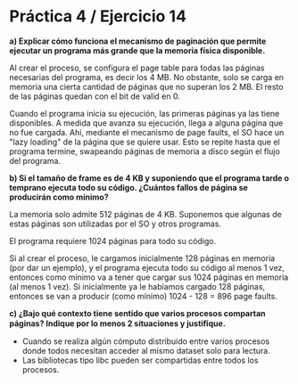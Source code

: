 # Práctica 4 / Ejercicio 14

**a) Explicar cómo funciona el mecanismo de paginación que permite ejecutar un programa más grande que la memoria física disponible.**

Al crear el proceso, se configura el page table para todas las páginas necesarias del programa, es decir los 4 MB. No obstante, solo se carga en memoria una cierta cantidad de páginas que no superan los 2 MB. El resto de las páginas quedan con el bit de valid en 0.

Cuando el programa inicia su ejecución, las primeras páginas ya las tiene disponibles. A medida que avanza su ejecución, llega a alguna página que no fue cargada. Ahí, mediante el mecanismo de page faults, el SO hace un "lazy loading" de la página que se quiere usar. Esto se repite hasta que el programa termine, swapeando páginas de memoria a disco según el flujo del programa.

**b) Si el tamaño de frame es de 4 KB y suponiendo que el programa tarde o temprano ejecuta todo su código. ¿Cuántos fallos de página se producirán como mínimo?**

La memoria solo admite 512 páginas de 4 KB. Suponemos que algunas de estas páginas son utilizadas por el SO y otros programas.

El programa requiere 1024 páginas para todo su código.

Si al crear el proceso, le cargamos inicialmente 128 páginas en memoria (por dar un ejemplo), y el programa ejecuta todo su código al menos 1 vez, entonces como mínimo va a tener que cargar sus 1024 páginas en memoria (al menos 1 vez). Si inicialmente ya le habíamos cargado 128 páginas, entonces se van a producir (como mínimo) 1024 - 128 = 896 page faults.

**c) ¿Bajo qué contexto tiene sentido que varios procesos compartan páginas? Indique por lo menos 2 situaciones y justiﬁque.**

- Cuando se realiza algún cómputo distribuido entre varios procesos donde todos necesitan acceder al mismo dataset solo para lectura.
- Las bibliotecas tipo libc pueden ser compartidas entre todos los procesos.
